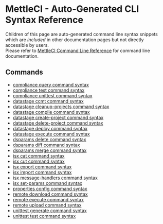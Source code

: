 # MettleCI - Auto-Generated CLI Syntax Reference

Children of this page are auto-generated command line syntax snippets
which are *included* in other documentation pages but not directly
accessible by users.  
Please refer to <a
href="https://datamigrators.atlassian.net/wiki/spaces/MCIDOC/pages/458850547/MettleCI+Command+Line+Reference"
data-linked-resource-id="458850547" data-linked-resource-version="58"
data-linked-resource-type="page">MettleCI Command Line Reference</a> for
command line documentation.

## Commands

-   <a href="compliance_query_command_syntax"
    data-linked-resource-id="865239041" data-linked-resource-version="137"
    data-linked-resource-type="page">compliance query command syntax</a>
-   <a href="compliance_test_command_syntax"
    data-linked-resource-id="864845845" data-linked-resource-version="137"
    data-linked-resource-type="page">compliance test command syntax</a>
-   <a href="compliance_unittest_command_syntax"
    data-linked-resource-id="864813076" data-linked-resource-version="137"
    data-linked-resource-type="page">compliance unittest command syntax</a>
-   <a href="datastage_ccmt_command_syntax"
    data-linked-resource-id="864878620" data-linked-resource-version="132"
    data-linked-resource-type="page">datastage ccmt command syntax</a>
-   <a href="datastage_cleanup-projects_command_syntax"
    data-linked-resource-id="864878626" data-linked-resource-version="137"
    data-linked-resource-type="page">datastage cleanup-projects command
    syntax</a>
-   <a href="datastage_compile_command_syntax"
    data-linked-resource-id="864976930" data-linked-resource-version="137"
    data-linked-resource-type="page">datastage compile command syntax</a>
-   <a href="datastage_create-project_command_syntax"
    data-linked-resource-id="864714781" data-linked-resource-version="137"
    data-linked-resource-type="page">datastage create-project command
    syntax</a>
-   <a href="datastage_delete-project_command_syntax"
    data-linked-resource-id="864714784" data-linked-resource-version="138"
    data-linked-resource-type="page">datastage delete-project command
    syntax</a>
-   <a href="datastage_deploy_command_syntax"
    data-linked-resource-id="864878730" data-linked-resource-version="147"
    data-linked-resource-type="page">datastage deploy command syntax</a>
-   <a href="datastage_execute_command_syntax"
    data-linked-resource-id="864845841" data-linked-resource-version="137"
    data-linked-resource-type="page">datastage execute command syntax</a>
-   <a href="dsparams_delete_command_syntax"
    data-linked-resource-id="864813073" data-linked-resource-version="137"
    data-linked-resource-type="page">dsparams delete command syntax</a>
-   <a href="dsparams_diff_command_syntax"
    data-linked-resource-id="864911379" data-linked-resource-version="137"
    data-linked-resource-type="page">dsparams diff command syntax</a>
-   <a href="dsparams_merge_command_syntax"
    data-linked-resource-id="864845839" data-linked-resource-version="137"
    data-linked-resource-type="page">dsparams merge command syntax</a>
-   <a href="isx_cat_command_syntax" data-linked-resource-id="864878623"
    data-linked-resource-version="137" data-linked-resource-type="page">isx
    cat command syntax</a>
-   <a href="isx_cut_command_syntax" data-linked-resource-id="864976936"
    data-linked-resource-version="142" data-linked-resource-type="page">isx
    cut command syntax</a>
-   <a href="isx_export_command_syntax" data-linked-resource-id="864813087"
    data-linked-resource-version="137" data-linked-resource-type="page">isx
    export command syntax</a>
-   <a href="isx_import_command_syntax" data-linked-resource-id="864944156"
    data-linked-resource-version="137" data-linked-resource-type="page">isx
    import command syntax</a>
-   <a href="isx_message-handlers_command_syntax"
    data-linked-resource-id="864813079" data-linked-resource-version="137"
    data-linked-resource-type="page">isx message-handlers command syntax</a>
-   <a href="isx_set-params_command_syntax"
    data-linked-resource-id="864845848" data-linked-resource-version="137"
    data-linked-resource-type="page">isx set-params command syntax</a>
-   <a href="properties_config_command_syntax"
    data-linked-resource-id="865239044" data-linked-resource-version="137"
    data-linked-resource-type="page">properties config command syntax</a>
-   <a href="remote_download_command_syntax"
    data-linked-resource-id="864976933" data-linked-resource-version="137"
    data-linked-resource-type="page">remote download command syntax</a>
-   <a href="remote_execute_command_syntax"
    data-linked-resource-id="864944158" data-linked-resource-version="137"
    data-linked-resource-type="page">remote execute command syntax</a>
-   <a href="remote_upload_command_syntax"
    data-linked-resource-id="864813082" data-linked-resource-version="137"
    data-linked-resource-type="page">remote upload command syntax</a>
-   <a href="unittest_generate_command_syntax"
    data-linked-resource-id="1351581697" data-linked-resource-version="92"
    data-linked-resource-type="page">unittest generate command syntax</a>
-   <a href="unittest_test_command_syntax"
    data-linked-resource-id="864845852" data-linked-resource-version="137"
    data-linked-resource-type="page">unittest test command syntax</a>
